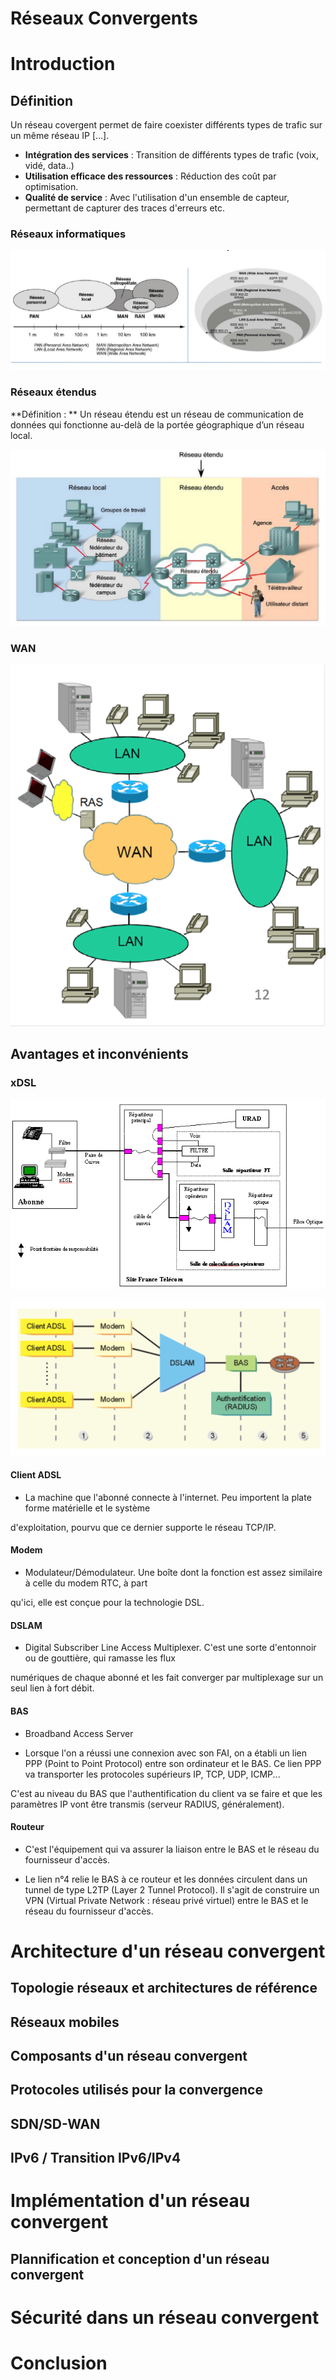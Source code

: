 # Réseaux Convergents

# Introduction

## Définition

Un réseau covergent permet de faire coexister différents types de trafic sur un même réseau IP […].

- **Intégration des services** : Transition de différents types de trafic (voix, vidé, data..)
- **Utilisation efficace des ressources** : Réduction des coût par optimisation.
- **Qualité de service** : Avec l'utilisation d'un ensemble de capteur, permettant de capturer des traces d'erreurs etc.

### Réseaux informatiques

![image-20230915135214319](./assets/image-20230915135214319.png)

### Réseaux étendus

**Définition : ** Un réseau étendu est un réseau de communication de données qui fonctionne au-delà de la portée géographique d’un réseau local.	

![image-20230915135236619](./assets/image-20230915135236619.png)

###    WAN

 ![Wide Area Network](./assets/image-20230915135940333.png)

## Avantages et inconvénients

### xDSL

![ADSL, dégroupage et services IP](./assets/juillet04.gif)

![image-20230915145807268](./assets/image-20230915145807268.png)

#### Client ADSL

- La machine que l'abonné connecte à l'internet. Peu importent la plate forme matérielle et le système

d'exploitation, pourvu que ce dernier supporte le réseau TCP/IP.

#### Modem

- Modulateur/Démodulateur. Une boîte dont la fonction est assez similaire à celle du modem RTC, à part

qu'ici, elle est conçue pour la technologie DSL.

#### DSLAM

- Digital Subscriber Line Access Multiplexer. C'est une sorte d'entonnoir ou de gouttière, qui ramasse les flux

numériques de chaque abonné et les fait converger par multiplexage sur un seul lien à fort débit.

#### BAS

- Broadband Access Server

- Lorsque l'on a réussi une connexion avec son FAI, on a établi un lien PPP (Point to Point Protocol) entre son ordinateur et le BAS. Ce lien PPP va transporter les protocoles supérieurs IP, TCP, UDP, ICMP...

C'est au niveau du BAS que l'authentification du client va se faire et que les paramètres IP vont être transmis (serveur RADIUS, généralement).

#### Routeur

- C'est l'équipement qui va assurer la liaison entre le BAS et le réseau du fournisseur d'accès.

- Le lien n°4 relie le BAS à ce routeur et les données circulent dans un tunnel de type L2TP (Layer 2 Tunnel Protocol). Il s'agit de construire un VPN (Virtual Private Network : réseau privé virtuel) entre le BAS et le réseau du fournisseur d'accès.

# Architecture d'un réseau convergent

## Topologie réseaux et architectures de référence

## Réseaux mobiles

## Composants d'un réseau convergent

## Protocoles utilisés pour la convergence

## SDN/SD-WAN

## IPv6 / Transition IPv6/IPv4

# Implémentation d'un réseau convergent

## Plannification et conception d'un réseau convergent

# Sécurité dans un réseau convergent

# Conclusion

